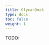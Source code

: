 ```yaml
---
title: GlycanDock
type: docs
toc: false
weight: 1
---
```


TODO:

[^nance2021development]: Nance, M. L., Labonte, J. W., Adolf-Bryfogle, J., & Gray, J. J. (2021). Development and Evaluation of GlycanDock: a protein–glycoligand docking refinement algorithm in Rosetta. *Journal of Physical Chemistry B, 125*(25), 6807-6820. DOI: [10.1021/acs.jpcb.1c00910](https://doi.org/10.1021/acs.jpcb.1c00910)
